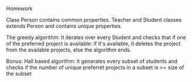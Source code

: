 Homework  

Class Person contains common properties. Teacher and Student classes extends Person and contains unique properties.

The greedy algorithm: It iterates over every Student and checks that if one of the preferred project is available: if it's available, it deletes the project from the available projects, else the algorithm ends.

Bonus:
Hall based algorithm: it generates every subset of students and checks if the number of unique preferret projects in a subset is >= size of the subset
